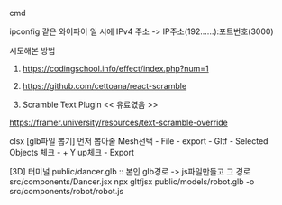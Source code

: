 cmd

ipconfig
같은 와이파이 일 시에
IPv4 주소 -> IP주소(192......):포트번호(3000)

시도해본 방법

1. https://codingschool.info/effect/index.php?num=1

2. https://github.com/cettoana/react-scramble

3. Scramble Text Plugin << 유료였음 >>


https://framer.university/resources/text-scramble-override

clsx
[glb파일 뽑기]
먼저 뽑아줄 Mesh선택 - File - export - Gltf - Selected Objects 체크 - + Y up체크 - Export

[3D]
터미널
public/dancer.glb :: 본인 glb경로 -> js파일만들고 그 경로 src/components/Dancer.jsx
npx gltfjsx public/models/robot.glb -o src/components/robot/robot.js